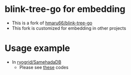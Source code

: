 # blink-tree-go for embedding
- This is a fork of [hmaru66/blink-tree-go](https://github.com/hmarui66/blink-tree-go)
- This fork is customized for embedding in other projects

# Usage example
- In [ryogrid/SamehadaDB](https://github.com/ryogrid/SamehadaDB)
  - Please see [these](https://github.com/ryogrid/SamehadaDB/tree/master/lib/container/btree) codes